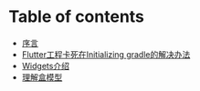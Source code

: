 # Table of contents

* [序言](README.md)
* [Flutter工程卡死在Initializing gradle的解决办法](flutter-gong-cheng-ka-si-zai-initializing-gradle-de-jie-jue-ban-fa.md)
* [Widgets介绍](widgets-jie-shao.md)
* [理解盒模型](li-jie-he-mo-xing.md)

